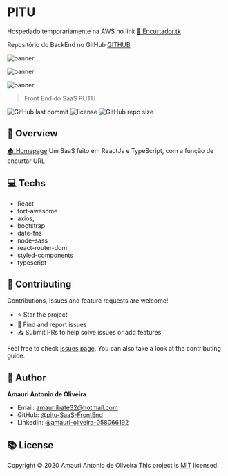 # PITU

Hospedado temporariamente na AWS no link [🦐 Encurtador.tk](http://www.encurtador.tk/)

Repositório do BackEnd no GitHub [GITHUB](https://github.com/AmauriOliveira/pitu-SaaS-BackEnd)

![banner](https://i.imgur.com/HnCZrJF.png)

![banner](https://i.imgur.com/HS1xl1w.png)

![banner](https://i.imgur.com/Ii88AOS.png)

> Front End do SaaS PUTU

![GitHub last commit](https://img.shields.io/github/last-commit/AmauriOliveira/pitu-SaaS-FrontEnd)
![license](https://img.shields.io/github/license/AmauriOliveira/pitu-SaaS-FrontEnd)
![GitHub repo size](https://img.shields.io/github/repo-size/AmauriOliveira/pitu-SaaS-FrontEnd)

## :telescope: Overview

  [🏠 Homepage](https://github.com/AmauriOliveira/pitu-SaaS-FrontEnd)
Um SaaS feito em ReactJs e TypeScript, com a função de encurtar URL
## :computer: Techs

- React
- fort-awesome
- axios,
- bootstrap
- date-fns
- node-sass
- react-router-dom
- styled-components
- typescript

## :star2: Contributing

Contributions, issues and feature requests are welcome!

- ⭐️ Star the project
- 🐛 Find and report issues
- 📥 Submit PRs to help solve issues or add features

Feel free to check [issues page](https://github.com/amaurioliveira/pitu-SaaS-FrontEnd/issues). You can also take a look at the contributing guide.

## :bow: Author

**Amauri Antonio de Oliveira**
* Email: amauriibate32@hotmail.com
* GitHub: [@pitu-SaaS-FrontEnd](https://github.com/pitu-SaaS-FrontEnd)
* LinkedIn: [@amauri-oliveira-058066192](https://linkedin.com/in/amauri-oliveira-058066192)

## :books: License

Copyright © 2020 Amauri Antonio de Oliveira
This project is [MIT](license) licensed.
